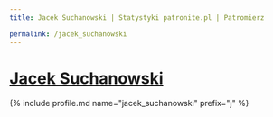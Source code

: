 ```yaml
---
title: Jacek Suchanowski | Statystyki patronite.pl | Patromierz

permalink: /jacek_suchanowski
---
```


# [Jacek Suchanowski](https://patronite.pl/jacek_suchanowski)

{% include profile.md name="jacek_suchanowski" prefix="j" %}
